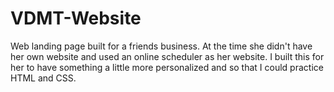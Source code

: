 # VDMT-Website
Web landing page built for a friends business. At the time she didn't have her own 
website and used an online scheduler as her website. I built this for her to have
something a little more personalized and so that I could practice HTML and CSS.
